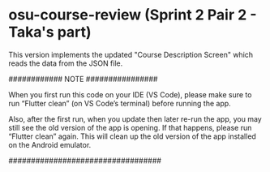 # osu-course-review (Sprint 2 Pair 2 - Taka's part)
This version implements the updated "Course Description Screen" which reads the data from the JSON file.

############ NOTE ################

When you first run this code on your IDE (VS Code), please make sure to run “Flutter clean” (on VS Code’s terminal) before running the app.

Also, after the first run, when you update then later re-run the app, you may still see the old version of the app is opening. 
If that happens, please run “Flutter clean” again. This will clean up the old version of the app installed on the Android emulator.

##################################
